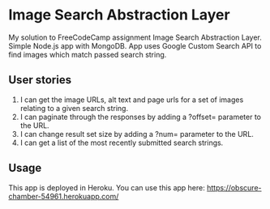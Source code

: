 # Image Search Abstraction Layer
My solution to FreeCodeCamp assignment Image Search Abstraction Layer. Simple Node.js app with MongoDB. App uses Google Custom Search API to find images which match passed search string.

## User stories
1. I can get the image URLs, alt text and page urls for a set of images relating to a given search string.
2. I can paginate through the responses by adding a ?offset=<amount> parameter to the URL.
3. I can change result set size by adding a ?num=<amount> parameter to the URL.
4. I can get a list of the most recently submitted search strings.

## Usage
This app is deployed in Heroku. You can use this app here: https://obscure-chamber-54961.herokuapp.com/
